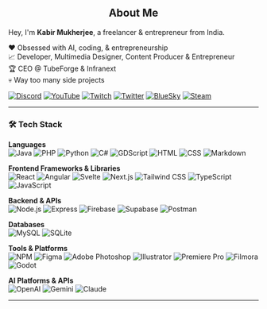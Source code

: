 <h2 align="center">About Me</h2>

Hey, I'm **Kabir Mukherjee**, a freelancer & entrepreneur from India. 

❤ Obsessed with AI, coding, & entrepreneurship  
📈 Developer, Multimedia Designer, Content Producer & Entrepreneur  
🏆 CEO @ TubeForge & Infranext  
💀 Way too many side projects  

[![Discord](https://img.shields.io/badge/Discord-5865F2?style=for-the-badge&logo=discord&logoColor=white)](https://discord.gg/Rnsuj4hsyf)
[![YouTube](https://img.shields.io/badge/YouTube-FF0000?style=for-the-badge&logo=youtube&logoColor=white)](https://www.youtube.com/@i_kabir/)
[![Twitch](https://img.shields.io/badge/Twitch-9146FF?style=for-the-badge&logo=twitch&logoColor=white)](https://www.twitch.tv/i_kabir_)
[![Twitter](https://img.shields.io/badge/Twitter-1DA1F2?style=for-the-badge&logo=x&logoColor=white)](https://x.com/i__kabir)
[![BlueSky](https://img.shields.io/badge/BlueSky-0077FF?style=for-the-badge&logo=bluesky&logoColor=white)](https://bsky.app/profile/ikabir.bsky.social)
[![Steam](https://img.shields.io/badge/Steam-000000?style=for-the-badge&logo=steam&logoColor=white)](https://steamcommunity.com/id/i_kabir/)

---

### 🛠️ Tech Stack

**Languages**  
![Java](https://img.shields.io/badge/Java-ED8B00?style=for-the-badge\&logo=java\&logoColor=white)
![PHP](https://img.shields.io/badge/PHP-777BB4?style=for-the-badge\&logo=php\&logoColor=white)
![Python](https://img.shields.io/badge/Python-3776AB?style=for-the-badge\&logo=python\&logoColor=white)
![C#](https://img.shields.io/badge/C%23-239120?style=for-the-badge\&logo=c-sharp\&logoColor=white)
![GDScript](https://img.shields.io/badge/GDScript-478CBF?style=for-the-badge\&logo=godot-engine\&logoColor=white)
![HTML](https://img.shields.io/badge/HTML5-E34F26?style=for-the-badge\&logo=html5\&logoColor=white)
![CSS](https://img.shields.io/badge/CSS3-1572B6?style=for-the-badge\&logo=css3\&logoColor=white)
![Markdown](https://img.shields.io/badge/Markdown-000000?style=for-the-badge\&logo=markdown\&logoColor=white)

**Frontend Frameworks & Libraries**  
![React](https://img.shields.io/badge/React-20232A?style=for-the-badge\&logo=react\&logoColor=61DAFB)
![Angular](https://img.shields.io/badge/Angular-DD0031?style=for-the-badge\&logo=angular\&logoColor=white)
![Svelte](https://img.shields.io/badge/Svelte-FF3E00?style=for-the-badge\&logo=svelte\&logoColor=white)
![Next.js](https://img.shields.io/badge/Next.js-000000?style=for-the-badge\&logo=nextdotjs\&logoColor=white)
![Tailwind CSS](https://img.shields.io/badge/Tailwind_CSS-38B2AC?style=for-the-badge\&logo=tailwind-css\&logoColor=white)
![TypeScript](https://img.shields.io/badge/TypeScript-3178C6?style=for-the-badge\&logo=typescript\&logoColor=white)
![JavaScript](https://img.shields.io/badge/JavaScript-F7DF1E?style=for-the-badge\&logo=javascript\&logoColor=black)

**Backend & APIs**  
![Node.js](https://img.shields.io/badge/Node.js-339933?style=for-the-badge\&logo=nodedotjs\&logoColor=white)
![Express](https://img.shields.io/badge/Express.js-000000?style=for-the-badge\&logo=express\&logoColor=white)
![Firebase](https://img.shields.io/badge/Firebase-FFCA28?style=for-the-badge\&logo=firebase\&logoColor=black)
![Supabase](https://img.shields.io/badge/Supabase-3ECF8E?style=for-the-badge\&logo=supabase\&logoColor=white)
![Postman](https://img.shields.io/badge/Postman-FF6C37?style=for-the-badge\&logo=postman\&logoColor=white)

**Databases**  
![MySQL](https://img.shields.io/badge/MySQL-005C84?style=for-the-badge\&logo=mysql\&logoColor=white)
![SQLite](https://img.shields.io/badge/SQLite-003B57?style=for-the-badge\&logo=sqlite\&logoColor=white)

**Tools & Platforms**  
![NPM](https://img.shields.io/badge/NPM-CB3837?style=for-the-badge\&logo=npm\&logoColor=white)
![Figma](https://img.shields.io/badge/Figma-F24E1E?style=for-the-badge\&logo=figma\&logoColor=white)
![Adobe Photoshop](https://img.shields.io/badge/Photoshop-31A8FF?style=for-the-badge\&logo=adobephotoshop\&logoColor=white)
![Illustrator](https://img.shields.io/badge/Illustrator-FF9A00?style=for-the-badge\&logo=adobeillustrator\&logoColor=white)
![Premiere Pro](https://img.shields.io/badge/Premiere_Pro-9999FF?style=for-the-badge\&logo=adobepremierepro\&logoColor=white)
![Filmora](https://img.shields.io/badge/Filmora-0C9AFE?style=for-the-badge\&logo=filmora\&logoColor=white)
![Godot](https://img.shields.io/badge/Godot-478CBF?style=for-the-badge\&logo=godot-engine\&logoColor=white)

**AI Platforms & APIs**  
![OpenAI](https://img.shields.io/badge/OpenAI-412991?style=for-the-badge\&logo=openai\&logoColor=white)
![Gemini](https://img.shields.io/badge/Gemini-4285F4?style=for-the-badge\&logo=google\&logoColor=white)
![Claude](https://img.shields.io/badge/Claude-101828?style=for-the-badge\&logoColor=white)

---
